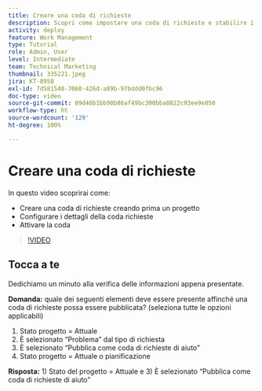 ```yaml
---
title: Creare una coda di richieste
description: Scopri come impostare una coda di richieste e stabilire i dettagli della coda in  [!DNL  Workfront]. Segui questi passaggi per aiutare la tua organizzazione a gestire l’acquisizione del lavoro.
activity: deploy
feature: Work Management
type: Tutorial
role: Admin, User
level: Intermediate
team: Technical Marketing
thumbnail: 335221.jpeg
jira: KT-8958
exl-id: 7d581548-7060-426d-a89b-97bddd0fbc96
doc-type: video
source-git-commit: 09d46b1bb90b86af49bc300bba8822c93ee9e050
workflow-type: ht
source-wordcount: '129'
ht-degree: 100%

---
```


# Creare una coda di richieste

In questo video scoprirai come:

* Creare una coda di richieste creando prima un progetto
* Configurare i dettagli della coda richieste
* Attivare la coda

>[!VIDEO](https://video.tv.adobe.com/v/335221/?quality=12&learn=on)

## Tocca a te

Dedichiamo un minuto alla verifica delle informazioni appena presentate.

**Domanda:** quale dei seguenti elementi deve essere presente affinché una coda di richieste possa essere pubblicata? (seleziona tutte le opzioni applicabili)

1. Stato progetto = Attuale
1. È selezionato “Problema” dal tipo di richiesta
1. È selezionato “Pubblica come coda di richieste di aiuto”
1. Stato progetto = Attuale o pianificazione

**Risposta:** 1) Stato del progetto = Attuale e 3) È selezionato “Pubblica come coda di richieste di aiuto”

